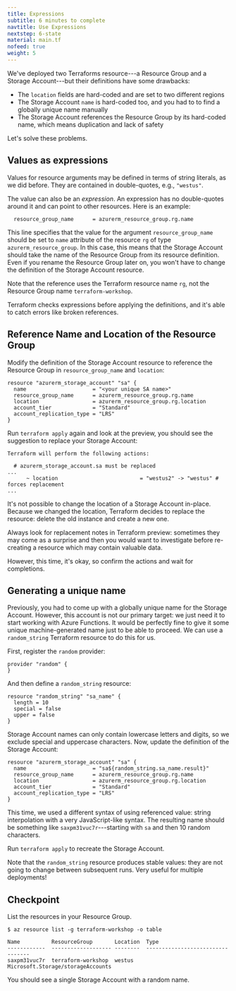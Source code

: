 ```yaml
---
title: Expressions
subtitle: 6 minutes to complete
navtitle: Use Expressions
nextstep: 6-state
material: main.tf
nofeed: true
weight: 5
---
```


We've deployed two Terraforms resource---a Resource Group and a Storage Account---but their definitions have some drawbacks:

- The `location` fields are hard-coded and are set to two different regions
- The Storage Account `name` is hard-coded too, and you had to to find a globally unique name manually
- The Storage Account references the Resource Group by its hard-coded name, which means duplication and lack of safety

Let's solve these problems.

## Values as expressions

Values for resource arguments may be defined in terms of string literals, as we did before. They are contained in double-quotes, e.g., `"westus"`.

The value can also be an *expression*. An expression has no double-quotes around it and can point to other resources. Here is an example:

```
  resource_group_name      = azurerm_resource_group.rg.name
```

This line specifies that the value for the argument `resource_group_name` should be set to `name` attribute of the resource `rg` of type `azurerm_resource_group`. In this case, this means that the Storage Account should take the name of the Resource Group from its resource definition. Even if you rename the Resource Group later on, you won't have to change the definition of the Storage Account resource.

Note that the reference uses the Terraform resource name `rg`, not the Resource Group name `terraform-workshop`.

Terraform checks expressions before applying the definitions, and it's able to catch errors like broken references.

## Reference Name and Location of the Resource Group

Modify the definition of the Storage Account resource to reference the Resource Group in `resource_group_name` and `location`:

```hcl
resource "azurerm_storage_account" "sa" {
  name                     = "<your unique SA name>"
  resource_group_name      = azurerm_resource_group.rg.name
  location                 = azurerm_resource_group.rg.location
  account_tier             = "Standard"
  account_replication_type = "LRS"
}
```

Run `terraform apply` again and look at the preview, you should see the suggestion to replace your Storage Account:

```
Terraform will perform the following actions:

  # azurerm_storage_account.sa must be replaced
...
      ~ location                          = "westus2" -> "westus" # forces replacement
...
```

It's not possible to change the location of a Storage Account in-place. Because we changed the location, Terraform decides to replace the resource: delete the old instance and create a new one.

Always look for replacement notes in Terraform preview: sometimes they may come as a surprise and then you would want to investigate before re-creating a resource which may contain valuable data.

However, this time, it's okay, so confirm the actions and wait for completions.

## Generating a unique name

Previously, you had to come up with a globally unique name for the Storage Account. However, this account is not our primary target: we just need it to start working with Azure Functions. It would be perfectly fine to give it some unique machine-generated name just to be able to proceed. We can use a `random_string` Terraform resource to do this for us.

First, register the `random` provider:

``` hcl
provider "random" {
}
```

And then define a `random_string` resource:

``` hcl
resource "random_string" "sa_name" {
  length = 10
  special = false
  upper = false
}
```

Storage Account names can only contain lowercase letters and digits, so we exclude special and uppercase characters. Now, update the definition of the Storage Account:

``` hcl
resource "azurerm_storage_account" "sa" {
  name                     = "sa${random_string.sa_name.result}"
  resource_group_name      = azurerm_resource_group.rg.name
  location                 = azurerm_resource_group.rg.location
  account_tier             = "Standard"
  account_replication_type = "LRS"
}
```

This time, we used a different syntax of using referenced value: string interpolation with a very JavaScript-like syntax. The resulting name should be something like `saxpm31vuc7r`---starting with `sa` and then 10 random characters.

Run `terraform apply` to recreate the Storage Account.

Note that the `random_string` resource produces stable values: they are not going to change between subsequent runs. Very useful for multiple deployments!

## Checkpoint

List the resources in your Resource Group.

```
$ az resource list -g terraform-workshop -o table

Name          ResourceGroup       Location  Type
------------  ------------------- --------  ---------------------------------
saxpm31vuc7r  terraform-workshop  westus    Microsoft.Storage/storageAccounts
```

You should see a single Storage Account with a random name.
